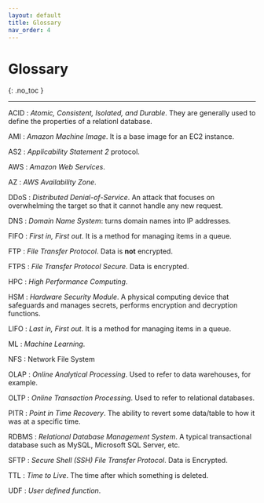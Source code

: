 ```yaml
---
layout: default
title: Glossary
nav_order: 4
---
```


# Glossary
{: .no_toc }

---

ACID
: *Atomic, Consistent, Isolated, and Durable*. They are generally used to define the properties of a relationl database. 

AMI
: *Amazon Machine Image*. It is a base image for an EC2 instance.

AS2
: *Applicability Statement 2* protocol.

AWS
: *Amazon Web Services*.

AZ
: *AWS Availability Zone*.

DDoS
: *Distributed Denial-of-Service*. An attack that focuses on overwhelming the target so that it cannot handle any new request.

DNS
: *Domain Name System*: turns domain names into IP addresses.

FIFO
: *First in, First out*. It is a method for managing items in a queue.

FTP
: *File Transfer Protocol*. Data is **not** encrypted.

FTPS
: *File Transfer Protocol Secure*. Data is encrypted.

HPC
: *High Performance Computing*.

HSM
: *Hardware Security Module*. A physical computing device that safeguards and manages secrets, performs encryption and decryption functions.

LIFO
: *Last in, First out*. It is a method for managing items in a queue.

ML
: *Machine Learning*.

NFS
: Network File System

OLAP
: *Online Analytical Processing*. Used to refer to data warehouses, for example.

OLTP
: *Online Transaction Processing*. Used to refer to relational databases.

PITR
: *Point in Time Recovery*. The ability to revert some data/table to how it was at a specific time.

RDBMS
: *Relational Database Management System*. A typical transactional database such as MySQL, Microsoft SQL Server, etc.

SFTP
: *Secure Shell (SSH) File Transfer Protocol*. Data is Encrypted.

TTL
: *Time to Live*. The time after which something is deleted.

UDF
: *User defined function*.